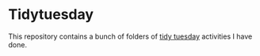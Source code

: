# Tidytuesday
 This repository contains a bunch of folders of [tidy tuesday](https://github.com/rfordatascience/tidytuesday) activities I have done.
